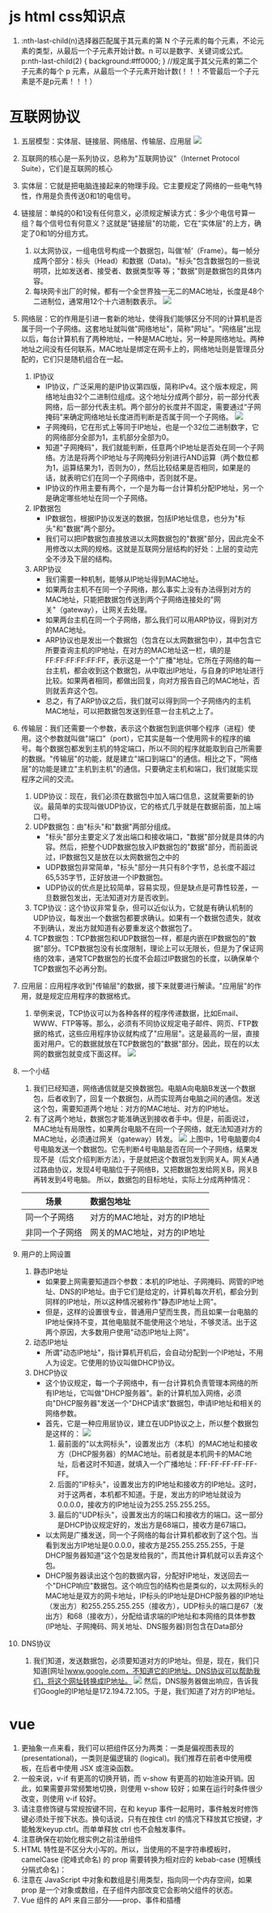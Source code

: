 js html css知识点
=========
1. :nth-last-child(n)选择器匹配属于其元素的第 N 个子元素的每个元素，不论元素的类型，从最后一个子元素开始计数。n 可以是数字、关键词或公式。
	p:nth-last-child(2)
	{
	background:#ff0000;
	}
    //规定属于其父元素的第二个子元素的每个 p 元素，从最后一个子元素开始计数(！！！不管最后一个子元素是不是p元素！！！）

互联网协议
=========
1. 五层模型：实体层、链接层、网络层、传输层、应用层
	![](bg2012052902.png)
2. 互联网的核心是一系列协议，总称为"互联网协议"（Internet Protocol Suite），它们是互联网的核心
3. 实体层：它就是把电脑连接起来的物理手段。它主要规定了网络的一些电气特性，作用是负责传送0和1的电信号。
4. 链接层：单纯的0和1没有任何意义，必须规定解读方式：多少个电信号算一组？每个信号位有何意义？这就是"链接层"的功能，它在"实体层"的上方，确定了0和1的分组方式。
	1. 以太网协议，一组电信号构成一个数据包，叫做‘帧’（Frame）。每一帧分成两个部分：标头（Head）和数据（Data)。"标头"包含数据包的一些说明项，比如发送者、接受者、数据类型等   等；"数据"则是数据包的具体内容。
	2. 每块网卡出厂的时候，都有一个全世界独一无二的MAC地址，长度是48个二进制位，通常用12个十六进制数表示。
	![](bg2012052906.png)
5. 网络层：它的作用是引进一套新的地址，使得我们能够区分不同的计算机是否属于同一个子网络。这套地址就叫做"网络地址"，简称"网址"。"网络层"出现以后，每台计算机有了两种地址，一种是MAC地址，另一种是网络地址。两种地址之间没有任何联系，MAC地址是绑定在网卡上的，网络地址则是管理员分配的，它们只是随机组合在一起。
	1. IP协议
		- IP协议，广泛采用的是IP协议第四版，简称IPv4。这个版本规定，网络地址由32个二进制位组成。这个地址分成两个部分，前一部分代表网络，后一部分代表主机。两个部分的长度并不固定，需要通过“子网掩码”来确定网络地址长度进而判断是否属于同一个子网络。
		![](bg2012052908.png)
		- 子网掩码，它在形式上等同于IP地址，也是一个32位二进制数字，它的网络部分全部为1，主机部分全部为0。
		- 知道"子网掩码"，我们就能判断，任意两个IP地址是否处在同一个子网络。方法是将两个IP地址与子网掩码分别进行AND运算（两个数位都为1，运算结果为1，否则为0），然后比较结果是否相同，如果是的话，就表明它们在同一个子网络中，否则就不是。
		- IP协议的作用主要有两个，一个是为每一台计算机分配IP地址，另一个是确定哪些地址在同一个子网络。
	2. IP数据包
		- IP数据包，根据IP协议发送的数据，包括IP地址信息，也分为"标头"和"数据"两个部分。
		- 我们可以把IP数据包直接放进以太网数据包的"数据"部分，因此完全不用修改以太网的规格。这就是互联网分层结构的好处：上层的变动完全不涉及下层的结构。
	3. ARP协议
		- 我们需要一种机制，能够从IP地址得到MAC地址。
		- 如果两台主机不在同一个子网络，那么事实上没有办法得到对方的MAC地址，只能把数据包传送到两个子网络连接处的"网关"（gateway），让网关去处理。
		- 如果两台主机在同一个子网络，那么我们可以用ARP协议，得到对方的MAC地址。
		- ARP协议也是发出一个数据包（包含在以太网数据包中），其中包含它所要查询主机的IP地址，在对方的MAC地址这一栏，填的是FF:FF:FF:FF:FF:FF，表示这是一个"广播"地址。它所在子网络的每一台主机，都会收到这个数据包，从中取出IP地址，与自身的IP地址进行比较。如果两者相同，都做出回复，向对方报告自己的MAC地址，否则就丢弃这个包。
		- 总之，有了ARP协议之后，我们就可以得到同一个子网络内的主机MAC地址，可以把数据包发送到任意一台主机之上了。
6. 传输层：我们还需要一个参数，表示这个数据包到底供哪个程序（进程）使用。这个参数就叫做"端口"（port），它其实是每一个使用网卡的程序的编号。每个数据包都发到主机的特定端口，所以不同的程序就能取到自己所需要的数据。"传输层"的功能，就是建立"端口到端口"的通信。相比之下，"网络层"的功能是建立"主机到主机"的通信。只要确定主机和端口，我们就能实现程序之间的交流。
	1. UDP协议：现在，我们必须在数据包中加入端口信息，这就需要新的协议。最简单的实现叫做UDP协议，它的格式几乎就是在数据前面，加上端口号。
	2. UDP数据包：由"标头"和"数据"两部分组成。
		- "标头"部分主要定义了发出端口和接收端口，"数据"部分就是具体的内容。然后，把整个UDP数据包放入IP数据包的"数据"部分，而前面说过，IP数据包又是放在以太网数据包之中的
		- UDP数据包非常简单，"标头"部分一共只有8个字节，总长度不超过65,535字节，正好放进一个IP数据包。
		- UDP协议的优点是比较简单，容易实现，但是缺点是可靠性较差，一旦数据包发出，无法知道对方是否收到。
	3. TCP协议：这个协议非常复杂，但可以近似认为，它就是有确认机制的UDP协议，每发出一个数据包都要求确认。如果有一个数据包遗失，就收不到确认，发出方就知道有必要重发这个数据包了。
	4. TCP数据包：TCP数据包和UDP数据包一样，都是内嵌在IP数据包的"数据"部分。TCP数据包没有长度限制，理论上可以无限长，但是为了保证网络的效率，通常TCP数据包的长度不会超过IP数据包的长度，以确保单个TCP数据包不必再分割。
7. 应用层：应用程序收到"传输层"的数据，接下来就要进行解读。"应用层"的作用，就是规定应用程序的数据格式。
	1. 举例来说，TCP协议可以为各种各样的程序传递数据，比如Email、WWW、FTP等等。那么，必须有不同协议规定电子邮件、网页、FTP数据的格式，这些应用程序协议就构成了"应用层"。这是最高的一层，直接面对用户。它的数据就放在TCP数据包的"数据"部分。因此，现在的以太网的数据包就变成下面这样。
	![](bg2012052913.png)
8. 一个小结
	1. 我们已经知道，网络通信就是交换数据包。电脑A向电脑B发送一个数据包，后者收到了，回复一个数据包，从而实现两台电脑之间的通信。发送这个包，需要知道两个地址：对方的MAC地址、对方的IP地址。
	2. 有了这两个地址，数据包才能准确送到接收者手中。但是，前面说过，MAC地址有局限性，如果两台电脑不在同一个子网络，就无法知道对方的MAC地址，必须通过网关（gateway）转发。
	![](bg2012061101.jpg)
	上图中，1号电脑要向4号电脑发送一个数据包。它先判断4号电脑是否在同一个子网络，结果发现不是（后文介绍判断方法），于是就把这个数据包发到网关A。网关A通过路由协议，发现4号电脑位于子网络B，又把数据包发给网关B，网关B再转发到4号电脑。
	所以，数据包的目标地址，实际上分成两种情况：

	| 场景 | 数据包地址|
	|----|:------|
	|同一个子网络 | 对方的MAC地址，对方的IP地址 | 
	|非同一个子网络 | 网关的MAC地址，对方的IP地址|  
9. 用户的上网设置
	1. 静态IP地址
		- 如果要上网需要知道四个参数：本机的IP地址、子网掩码、网管的IP地址、DNS的IP地址。由于它们是给定的，计算机每次开机，都会分到同样的IP地址，所以这种情况被称作"静态IP地址上网"。
		- 但是，这样的设置很专业，普通用户望而生畏，而且如果一台电脑的IP地址保持不变，其他电脑就不能使用这个地址，不够灵活。出于这两个原因，大多数用户使用"动态IP地址上网"。
	2. 动态IP地址
		- 所谓"动态IP地址"，指计算机开机后，会自动分配到一个IP地址，不用人为设定。它使用的协议叫做DHCP协议。
	3. DHCP协议
		- 这个协议规定，每一个子网络中，有一台计算机负责管理本网络的所有IP地址，它叫做"DHCP服务器"。新的计算机加入网络，必须向"DHCP服务器"发送一个"DHCP请求"数据包，申请IP地址和相关的网络参数。
		- 首先，它是一种应用层协议，建立在UDP协议之上，所以整个数据包是这样的：
		![](bg2012061102.png)
			1. 最前面的"以太网标头"，设置发出方（本机）的MAC地址和接收方（DHCP服务器）的MAC地址。前者就是本机网卡的MAC地址，后者这时不知道，就填入一个广播地址：FF-FF-FF-FF-FF-FF。
			2. 后面的"IP标头"，设置发出方的IP地址和接收方的IP地址。这时，对于这两者，本机都不知道。于是，发出方的IP地址就设为0.0.0.0，接收方的IP地址设为255.255.255.255。
			3. 最后的"UDP标头"，设置发出方的端口和接收方的端口。这一部分是DHCP协议规定好的，发出方是68端口，接收方是67端口。
		- 以太网是广播发送，同一个子网络的每台计算机都收到了这个包。当看到发出方IP地址是0.0.0.0，接收方是255.255.255.255，于是DHCP服务器知道"这个包是发给我的"，而其他计算机就可以丢弃这个包。
		- DHCP服务器读出这个包的数据内容，分配好IP地址，发送回去一个"DHCP响应"数据包。这个响应包的结构也是类似的，以太网标头的MAC地址是双方的网卡地址，IP标头的IP地址是DHCP服务器的IP地址（发出方）和255.255.255.255（接收方），UDP标头的端口是67（发出方）和68（接收方），分配给请求端的IP地址和本网络的具体参数(IP地址、子网掩码、网关地址、DNS服务器)则包含在Data部分
10. DNS协议
	1. 我们知道，发送数据包，必须要知道对方的IP地址。但是，现在，我们只知道[网址]www.google.com，不知道它的IP地址。DNS协议可以帮助我们，将这个网址转换成IP地址。
	![](bg2012061105.png)
	然后，DNS服务器做出响应，告诉我们Google的IP地址是172.194.72.105。于是，我们知道了对方的IP地址。



vue
=========
1. 更抽象一点来看，我们可以把组件区分为两类：一类是偏视图表现的 (presentational)，一类则是偏逻辑的 (logical)。我们推荐在前者中使用模板，在后者中使用 JSX 或渲染函数。
2. 一般来说，v-if 有更高的切换开销，而 v-show 有更高的初始渲染开销。因此，如果需要非常频繁地切换，则使用 v-show 较好；如果在运行时条件很少改变，则使用 v-if 较好。
3. 请注意修饰键与常规按键不同，在和 keyup 事件一起用时，事件触发时修饰键必须处于按下状态。换句话说，只有在按住 ctrl 的情况下释放其它按键，才能触发keyup.ctrl。而单单释放 ctrl 也不会触发事件。
4. 注意确保在初始化根实例之前注册组件
5. HTML 特性是不区分大小写的。所以，当使用的不是字符串模板时，camelCase (驼峰式命名) 的 prop 需要转换为相对应的 kebab-case (短横线分隔式命名)：
6. 注意在 JavaScript 中对象和数组是引用类型，指向同一个内存空间，如果 prop 是一个对象或数组，在子组件内部改变它会影响父组件的状态。
7. Vue 组件的 API 来自三部分——prop、事件和插槽